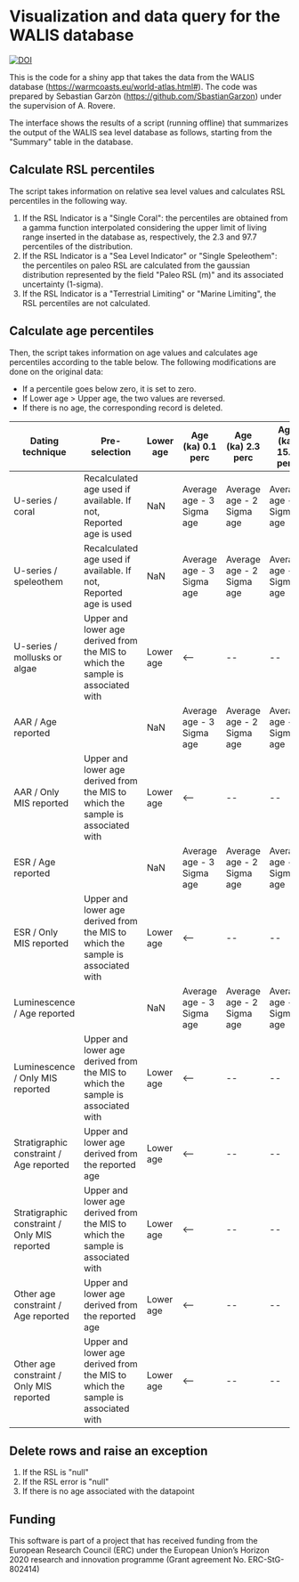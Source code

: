 # Visualization and data query for the WALIS database

[![DOI](https://zenodo.org/badge/329045377.svg)](https://zenodo.org/badge/latestdoi/329045377)

This is the code for a shiny app that takes the data from the WALIS database (https://warmcoasts.eu/world-atlas.html#). The code was prepared by Sebastian Garzòn (https://github.com/SbastianGarzon) under the supervision of A. Rovere.

The interface shows the results of a script (running offline) that summarizes the output of the WALIS sea level database as follows, starting from the "Summary" table in the database.

## Calculate RSL percentiles
The script takes information on relative sea level values and calculates RSL percentiles in the following way.
1. If the RSL Indicator is a "Single Coral": the percentiles are obtained from a gamma function interpolated considering the upper limit of living range inserted in the database as, respectively, the 2.3 and 97.7 percentiles of the distribution.
2. If the RSL Indicator is a "Sea Level Indicator" or "Single Speleothem": the percentiles on paleo RSL are calculated from the gaussian distribution represented by the field "Paleo RSL (m)" and its associated uncertainty (1-sigma).
3. If the RSL Indicator is a "Terrestrial Limiting" or "Marine Limiting", the RSL percentiles are not calculated.

## Calculate age percentiles
Then, the script takes information on age values and calculates age percentiles according to the table below. The following modifications are done on the original data:
- If a percentile goes below zero, it is set to zero.
- If Lower age > Upper age, the two values are reversed.
- If there is no age, the corresponding record is deleted.

| Dating technique | Pre-selection | Lower age | Age (ka) 0.1 perc | Age (ka) 2.3 perc | Age (ka) 15.9 perc | Age (ka) 50 perc | Age (ka) 84.1 perc | Age (ka) 97.7 perc | Age (ka) 99.5 perc | Upper age |
|-|-|-|-|-|-|-|-|-|-|-|
| U-series / coral | Recalculated age used if available. If not, Reported age is used | NaN | Average age - 3 Sigma age | Average age - 2 Sigma age | Average age - 1 Sigma age | Average age | Average age + 1 Sigma age | Average age + 2 Sigma age | Average age + 3 Sigma age | NaN |
| U-series / speleothem | Recalculated age used if available. If not, Reported age is used | NaN | Average age - 3 Sigma age | Average age - 2 Sigma age | Average age - 1 Sigma age | Average age | Average age + 1 Sigma age | Average age + 2 Sigma age | Average age + 3 Sigma age | NaN |
| U-series / mollusks or algae | Upper and lower age derived from the MIS to which the sample is associated with | Lower age |<--|--|--| Uniform distribution |--|--|-->| Upper age |
| AAR / Age reported | | NaN | Average age - 3 Sigma age | Average age - 2 Sigma age | Average age - 1 Sigma age | Average age | Average age + 1 Sigma age | Average age + 2 Sigma age | Average age + 3 Sigma age | NaN |
| AAR / Only MIS reported | Upper and lower age derived from the MIS to which the sample is associated with | Lower age |<--|--|--| Uniform distribution |--|--|-->| Upper age |
| ESR / Age reported | | NaN | Average age - 3 Sigma age | Average age - 2 Sigma age | Average age - 1 Sigma age | Average age | Average age + 1 Sigma age | Average age + 2 Sigma age | Average age + 3 Sigma age | NaN |
| ESR / Only MIS reported | Upper and lower age derived from the MIS to which the sample is associated with | Lower age |<--|--|--| Uniform distribution |--|--|-->| Upper age |
| Luminescence / Age reported | | NaN | Average age - 3 Sigma age | Average age - 2 Sigma age | Average age - 1 Sigma age | Average age | Average age + 1 Sigma age | Average age + 2 Sigma age | Average age + 3 Sigma age | NaN |
| Luminescence / Only MIS reported | Upper and lower age derived from the MIS to which the sample is associated with | Lower age |<--|--|--| Uniform distribution |--|--|-->| Upper age |
| Stratigraphic constraint / Age reported| Upper and lower age derived from the reported age | Lower age |<--|--|--| Uniform distribution |--|--|-->| Upper age |
| Stratigraphic constraint / Only MIS reported| Upper and lower age derived from the MIS to which the sample is associated with | Lower age |<--|--|--| Uniform distribution |--|--|-->| Upper age |
| Other age constraint / Age reported| Upper and lower age derived from the reported age | Lower age |<--|--|--| Uniform distribution |--|--|-->| Upper age |
| Other age constraint / Only MIS reported| Upper and lower age derived from the MIS to which the sample is associated with | Lower age |<--|--|--| Uniform distribution |--|--|-->| Upper age |

## Delete rows and raise an exception
1. If the RSL is "null"
2. If the RSL error is "null"
3. If there is no age associated with the datapoint

## Funding
This software is part of a project that has received funding from the European Research Council (ERC) under the European Union’s Horizon 2020 research and innovation programme (Grant agreement No. ERC-StG-802414)
